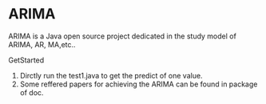 # ARIMA
ARIMA is a Java open source project dedicated in the study model of ARIMA, AR, MA,etc..

GetStarted

1. Dirctly run the test1.java to get the predict of one value.
2. Some reffered papers for achieving the ARIMA can be found in package of doc.


